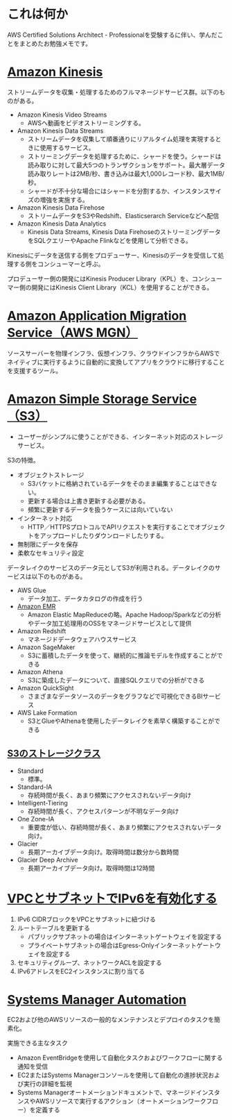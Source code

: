# これは何か

AWS Certified Solutions Architect - Professionalを受験するに伴い、学んだことをまとめたお勉強メモです。

# [Amazon Kinesis](https://www.slideshare.net/AmazonWebServicesJapan/aws-black-belt-online-seminar-2017-amazon-kinesis)

ストリームデータを収集・処理するためのフルマネージドサービス群。以下のものがある。

- Amazon Kinesis Video Streams
    - AWSへ動画をビデオストリーミングする。
- Amazon Kinesis Data Streams
    - ストリームデータを収集して順番通りにリアルタイム処理を実現するときに使用するサービス。
    - ストリーミングデータを処理するために、シャードを使う。シャードは読み取りに対して最大5つのトランザクションをサポート。最大層データ読み取りレートは2MB/秒、書き込みは最大1,000レコード秒、最大1MB/秒。
    - シャードが不十分な場合にはシャードを分割するか、インスタンスサイズの増強を実施する。
- Amazon Kinesis Data Firehose
    - ストリームデータをS3やRedshift、Elasticserarch Serviceなどへ配信
- Amazon Kinesis Data Analytics
    - Kinesis Data Streams, Kinesis Data FirehoseのストリーミングデータをSQLクエリーやApache Flinkなどを使用して分析できる。

Kinesisにデータを送信する側をプロデューサー、Kinesisのデータを受信して処理する側をコンシューマーと呼ぶ。

プロデューサー側の開発にはKinesis Producer Library（KPL）を、コンシューマー側の開発にはKinesis Client Library（KCL）を使用することができる。

# [Amazon Application Migration Service（AWS MGN）](https://aws.amazon.com/jp/application-migration-service/)

ソースサーバーを物理インフラ、仮想インフラ、クラウドインフラからAWSでネイティブに実行するように自動的に変換してアプリをクラウドに移行することを支援するツール。

# [Amazon Simple Storage Service（S3）](https://www.slideshare.net/AmazonWebServicesJapan/20190220-aws-black-belt-online-seminar-amazon-s3-glacier)

- ユーザーがシンプルに使うことができる、インターネット対応のストレージサービス。

S3の特徴。

- オブジェクトストレージ
    - S3バケットに格納されているデータをそのまま編集することはできない。
    - 更新する場合は上書き更新する必要がある。
    - 頻繁に更新するデータを扱うケースには向いていない
- インターネット対応
    - HTTP／HTTPSプロトコルでAPIリクエストを実行することでオブジェクトをアップロードしたりダウンロードしたりする。
- 無制限にデータを保存
- 柔軟なセキュリティ設定

データレイクのサービスのデータ元としてS3が利用される。データレイクのサービスは以下のものがある。

- AWS Glue
    - データ加工、データカタログの作成を行う
- [Amazon EMR](https://dev.classmethod.jp/articles/cm-advent-calendar-2015-getting-started-again-aws-emr/)
    - Amazon Elastic MapReduceの略。Apache Hadoop/Sparkなどの分析やデータ加工処理用のOSSをマネージドサービスとして提供
- Amazon Redshift
    - マネージドデータウェアハウスサービス
- Amazon SageMaker
    - S3に蓄積したデータを使って、継続的に推論モデルを作成することができる
- Amazon Athena
    - S3に築成したデータについて、直接SQLクエリでの分析ができる
- Amazon QuickSight
    - さまざまなデータソースのデータをグラフなどで可視化できるBIサービス
- AWS Lake Formation
    - S3とGlueやAthenaを使用したデータレイクを素早く構築することができる

## [S3のストレージクラス](https://dev.classmethod.jp/articles/should_i_choice_s3_storage_class/)

- Standard
    - 標準。
- Standard-IA
    - 存続時間が長く、あまり頻繁にアクセスされないデータ向け
- Intelligent-Tiering
    - 存続時間が長く、アクセスパターンが不明なデータ向け
- One Zone-IA
    - 重要度が低い、存続時間が長く、あまり頻繁にアクセスされないデータ向け。
- Glacier
    - 長期アーカイブデータ向け。取得時間は数分から数時間
- Glacier Deep Archive
    - 長期アーカイブデータ向け。取得時間は12時間

# [VPCとサブネットでIPv6を有効化する](https://docs.aws.amazon.com/ja_jp/vpc/latest/userguide/get-started-ipv6.html)

1. IPv6 CIDRブロックをVPCとサブネットに紐づける
2. ルートテーブルを更新する
    - パブリックサブネットの場合はインターネットゲートウェイを設定する
    - プライベートサブネットの場合はEgress-Onlyインターネットゲートウェイを設定する
3. セキュリティグループ、ネットワークACLを設定する
4. IPv6アドレスをEC2インスタンスに割り当てる

# [Systems Manager Automation](https://aws.amazon.com/jp/blogs/news/webinar-bb-aws-systems-manager-2020/)

EC2および他のAWSリソースの一般的なメンテナンスとデプロイのタスクを簡素化。

実施できる主なタスク

- Amazon EventBridgeを使用して自動化タスクおよびワークフローに関する通知を受信
- EC2またはSystems Managerコンソールを使用して自動化の進捗状況および実行の詳細を監視
- Systems Managerオートメーションドキュメントで、マネージドインスタンスやAWSリソースで実行するアクション（オートメーションワークフロー）を定義する

